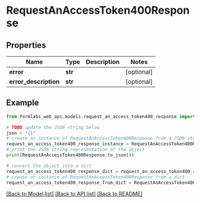 # RequestAnAccessToken400Response


## Properties

Name | Type | Description | Notes
------------ | ------------- | ------------- | -------------
**error** | **str** |  | [optional] 
**error_description** | **str** |  | [optional] 

## Example

```python
from formlabs_web_api.models.request_an_access_token400_response import RequestAnAccessToken400Response

# TODO update the JSON string below
json = "{}"
# create an instance of RequestAnAccessToken400Response from a JSON string
request_an_access_token400_response_instance = RequestAnAccessToken400Response.from_json(json)
# print the JSON string representation of the object
print(RequestAnAccessToken400Response.to_json())

# convert the object into a dict
request_an_access_token400_response_dict = request_an_access_token400_response_instance.to_dict()
# create an instance of RequestAnAccessToken400Response from a dict
request_an_access_token400_response_from_dict = RequestAnAccessToken400Response.from_dict(request_an_access_token400_response_dict)
```
[[Back to Model list]](../README.md#documentation-for-models) [[Back to API list]](../README.md#documentation-for-api-endpoints) [[Back to README]](../README.md)


